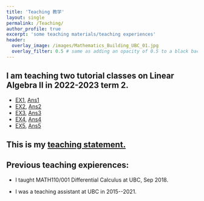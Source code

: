 ```yaml
---
title: 'Teaching 教学'
layout: single
permalink: /Teaching/
author_profile: true
excerpt: 'some teaching materials/teaching experiences'
header:
  overlay_image: /images/Mathematics_Building_UBC_01.jpg
  overlay_filter: 0.5 # same as adding an opacity of 0.5 to a black background
---
```


## I am teaching two tutorial classes on Linear Algebra II in 2022-2023 term 2.
+ [EX1](/file/teaching/EX1.pdf), [Ans1](/file/teaching/Ans1.pdf)
+ [EX2](/file/teaching/EX2.pdf), [Ans2](/file/teaching/Ans2.pdf)
+ [EX3](/file/teaching/EX3.pdf), [Ans3](/file/teaching/Ans3.pdf)
+ [EX4](/file/teaching/EX4.pdf), [Ans4](/file/teaching/Ans4.pdf)
+ [EX5](/file/teaching/EX5.pdf), [Ans5](/file/teaching/Ans5.pdf)



## This is my [teaching statement.](/file/teaching_statement.pdf)

## Previous teaching expierences:


+ I taught MATH110/001 Differential Calculus at UBC, Sep 2018.

+ I was a teaching assistant  at UBC in 2015--2021.

